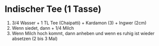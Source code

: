 # Indischer Tee (1 Tasse)
 1. 3/4 Wasser + 1 TL Tee (Chaipatti) + Kardamon (3) + Ingwer (2cm)
 2. Wenn siedet, dann + 1/4 Milch
 3. Wenn Milch hoch kommt, dann anheben und wenn es ruhig ist wieder absetzen  (2 bis 3 Mal)
